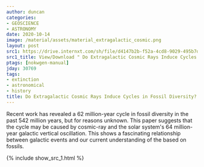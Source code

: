 ```yaml
---
author: duncan
categories:
- GEOSCIENCE
- ASTRONOMY
date: 2020-10-14
image: /material/assets/material_extragalactic_cosmic.png
layout: post
src1: https://drive.internxt.com/sh/file/d4147b2b-f52a-4cd8-9029-495b7dc7f7a6/69d935520f06b76e7e1b6070157a79e7f567687d6e96070ba525c734f516660d
src1_title: View/Download " Do Extragalactic Cosmic Rays Induce Cycles in Fossil Diversity?" ( pages)
ptags: [nokwgen-manual]
jday: 30769
tags:
- extinction
- astronomical
- history
title: Do Extragalactic Cosmic Rays Induce Cycles in Fossil Diversity? (11 pages)
---
```


Recent work has revealed a 62 million-year cycle in fossil diversity in the past 542 million years, but for reasons unknown. This paper suggests that the cycle may be caused by cosmic-ray and the solar system's 64 million-year galactic vertical oscillation.  This shows a fascinating relationship between galactic events and our current understanding of the based on fossils.

<!--more-->

{% include show_src_1.html %} 
